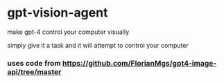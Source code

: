 # gpt-vision-agent
make gpt-4 control your computer visually

simply give it a task and it will attempt to control your computer

### uses code from https://github.com/FlorianMgs/gpt4-image-api/tree/master
